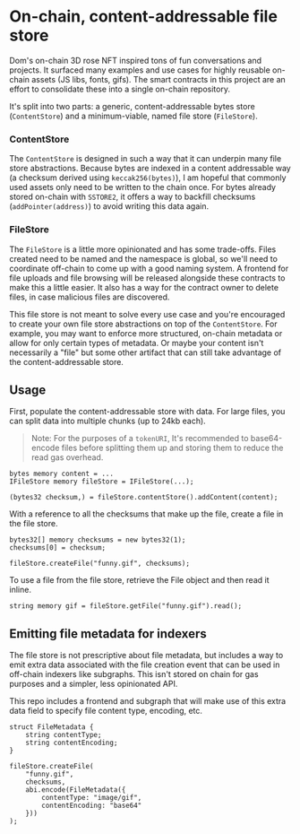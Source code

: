 # On-chain, content-addressable file store

Dom's on-chain 3D rose NFT inspired tons of fun conversations and projects. It surfaced many examples and use cases for highly reusable on-chain assets (JS libs, fonts, gifs). The smart contracts in this project are an effort to consolidate these into a single on-chain repository.

It's split into two parts: a generic, content-addressable bytes store (`ContentStore`) and a minimum-viable, named file store (`FileStore`).

### ContentStore

The `ContentStore` is designed in such a way that it can underpin many file store abstractions. Because bytes are indexed in a content addressable way (a checksum derived using `keccak256(bytes)`), I am hopeful that commonly used assets only need to be written to the chain once. For bytes already stored on-chain with `SSTORE2`, it offers a way to backfill checksums (`addPointer(address)`) to avoid writing this data again.

### FileStore

The `FileStore` is a little more opinionated and has some trade-offs. Files created need to be named and the namespace is global, so we'll need to coordinate off-chain to come up with a good naming system. A frontend for file uploads and file browsing will be released alongside these contracts to make this a little easier. It also has a way for the contract owner to delete files, in case malicious files are discovered.

This file store is not meant to solve every use case and you're encouraged to create your own file store abstractions on top of the `ContentStore`. For example, you may want to enforce more structured, on-chain metadata or allow for only certain types of metadata. Or maybe your content isn't necessarily a "file" but some other artifact that can still take advantage of the content-addressable store.

## Usage

First, populate the content-addressable store with data. For large files, you can split data into multiple chunks (up to 24kb each).

> Note: For the purposes of a `tokenURI`, It's recommended to base64-encode files before splitting them up and storing them to reduce the read gas overhead.

```solidity
bytes memory content = ...
IFileStore memory fileStore = IFileStore(...);

(bytes32 checksum,) = fileStore.contentStore().addContent(content);
```

With a reference to all the checksums that make up the file, create a file in the file store.

```solidity
bytes32[] memory checksums = new bytes32(1);
checksums[0] = checksum;

fileStore.createFile("funny.gif", checksums);
```

To use a file from the file store, retrieve the File object and then read it inline.

```solidity
string memory gif = fileStore.getFile("funny.gif").read();
```

## Emitting file metadata for indexers

The file store is not prescriptive about file metadata, but includes a way to emit extra data associated with the file creation event that can be used in off-chain indexers like subgraphs. This isn't stored on chain for gas purposes and a simpler, less opinionated API.

This repo includes a frontend and subgraph that will make use of this extra data field to specify file content type, encoding, etc.

```solidity
struct FileMetadata {
    string contentType;
    string contentEncoding;
}

fileStore.createFile(
    "funny.gif",
    checksums,
    abi.encode(FileMetadata({
        contentType: "image/gif",
        contentEncoding: "base64"
    }))
);
```
